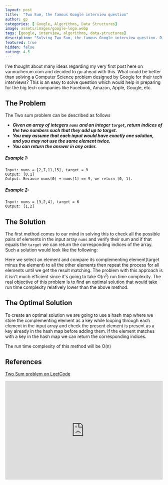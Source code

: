 ```yaml
---
layout: post
title:  "Two Sum, the famous Google interview question"
author: gp
categories: [ Google, Algorithms, Data Structures]
image: assets/images/google-logo.webp
tags: [google, interview, algorithms, data-structures]
description: "Solving Two Sum, the famous Google interview question. Different approaches to solve the problem and their curresponding time and space complexities explained."
featured: true
hidden: false
rating: 4.5
---
```


I’ve thought about many ideas regarding my very first post here on vannucherum.com and decided to go ahead with this. What could be better than solving a Computer Science problem designed by Google for their tech interviews? This is an easy to solve question which would help in preparing for the big tech companies like Facebook, Amazon, Apple, Google, etc.

## The Problem

The Two sum problem can be described as follows

+ ***Given an array of integers `nums` and an integer `target`, return indices of the two numbers such that they add up to target.***
+ ***You may assume that each input would have exactly one solution, and you may not use the same element twice.***
+ ***You can return the answer in any order.***

##### Example 1:
```
Input: nums = [2,7,11,15], target = 9
Output: [0,1]
Output: Because nums[0] + nums[1] == 9, we return [0, 1].
```

##### Example 2:
```
Input: nums = [3,2,4], target = 6
Output: [1,2]
```


## The Solution

The first method comes to our mind in solving this to check all the possible pairs of elements in the input array `nums` and verify their sum and if that equals the `target` we can return the corresponding indices of the array. Such a solution would look like the following:

<script src="http://gist-it.appspot.com/https://github.com/vishnu-gp/algorithm-ds/blob/master/Excercises/01_TwoSum/BruteForce.js?slice=7:18"></script>


Here we select an element and compare its complementing element(target minus the element) to all the other elements then repeat the process for all elements until we get the result matching. The problem with this approach is it isn't much efficient since it's going to take O(n<sup>2</sup>) run time complexity.
The real objective of this problem is to find an optimal solution that would take run time complexity relatively lower than the above method.

## The Optimal Solution
To create an optimal solution we are going to use a hash map where we store the complementing element as a key while looping through each element in the input array and check the present element is present as a key already in the hash map before adding them. If the element matches with a key in the hash map we can return the corresponding indices.

<script src="http://gist-it.appspot.com/https://github.com/vishnu-gp/algorithm-ds/blob/master/Excercises/01_TwoSum/OptimalSolution.js?slice=7:18"></script>

The run time complexity of this method will be O(n)

## References
<a href="https://leetcode.com/problems/two-sum/">Two Sum problem on LeetCode</a>

<iframe style="width:100%;" height="315" src="https://www.youtube.com/embed/XKu_SEDAykw?rel=0&amp;showinfo=0" frameborder="0" allowfullscreen></iframe>
